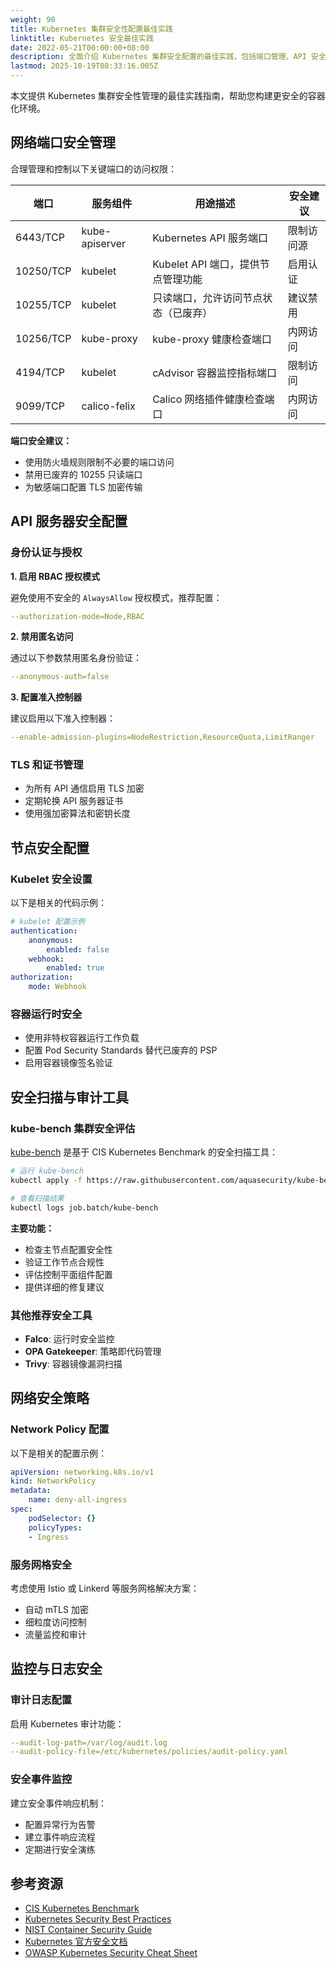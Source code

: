 ```yaml
---
weight: 90
title: Kubernetes 集群安全性配置最佳实践
linktitle: Kubernetes 安全最佳实践
date: 2022-05-21T00:00:00+08:00
description: 全面介绍 Kubernetes 集群安全配置的最佳实践，包括端口管理、API 安全设置、RBAC 配置以及安全扫描工具的使用指南。
lastmod: 2025-10-19T08:33:16.005Z
---
```


本文提供 Kubernetes 集群安全性管理的最佳实践指南，帮助您构建更安全的容器化环境。

## 网络端口安全管理

合理管理和控制以下关键端口的访问权限：

| 端口      | 服务组件       | 用途描述                                           | 安全建议 |
| --------- | -------------- | -------------------------------------------------- | -------- |
| 6443/TCP  | kube-apiserver | Kubernetes API 服务端口                            | 限制访问源 |
| 10250/TCP | kubelet        | Kubelet API 端口，提供节点管理功能                 | 启用认证 |
| 10255/TCP | kubelet        | 只读端口，允许访问节点状态（已废弃）               | 建议禁用 |
| 10256/TCP | kube-proxy     | kube-proxy 健康检查端口                            | 内网访问 |
| 4194/TCP  | kubelet        | cAdvisor 容器监控指标端口                          | 限制访问 |
| 9099/TCP  | calico-felix   | Calico 网络插件健康检查端口                        | 内网访问 |

**端口安全建议：**

- 使用防火墙规则限制不必要的端口访问
- 禁用已废弃的 10255 只读端口
- 为敏感端口配置 TLS 加密传输

## API 服务器安全配置

### 身份认证与授权

**1. 启用 RBAC 授权模式**

避免使用不安全的 `AlwaysAllow` 授权模式，推荐配置：

```yaml
--authorization-mode=Node,RBAC
```

**2. 禁用匿名访问**

通过以下参数禁用匿名身份验证：

```yaml
--anonymous-auth=false
```

**3. 配置准入控制器**

建议启用以下准入控制器：

```yaml
--enable-admission-plugins=NodeRestriction,ResourceQuota,LimitRanger
```

### TLS 和证书管理

- 为所有 API 通信启用 TLS 加密
- 定期轮换 API 服务器证书
- 使用强加密算法和密钥长度

## 节点安全配置

### Kubelet 安全设置

以下是相关的代码示例：

```yaml
# kubelet 配置示例
authentication:
    anonymous:
        enabled: false
    webhook:
        enabled: true
authorization:
    mode: Webhook
```

### 容器运行时安全

- 使用非特权容器运行工作负载
- 配置 Pod Security Standards 替代已废弃的 PSP
- 启用容器镜像签名验证

## 安全扫描与审计工具

### kube-bench 集群安全评估

[kube-bench](https://github.com/aquasecurity/kube-bench) 是基于 CIS Kubernetes Benchmark 的安全扫描工具：

```bash
# 运行 kube-bench
kubectl apply -f https://raw.githubusercontent.com/aquasecurity/kube-bench/main/job.yaml

# 查看扫描结果
kubectl logs job.batch/kube-bench
```

**主要功能：**

- 检查主节点配置安全性
- 验证工作节点合规性
- 评估控制平面组件配置
- 提供详细的修复建议

### 其他推荐安全工具

- **Falco**: 运行时安全监控
- **OPA Gatekeeper**: 策略即代码管理
- **Trivy**: 容器镜像漏洞扫描

## 网络安全策略

### Network Policy 配置

以下是相关的配置示例：

```yaml
apiVersion: networking.k8s.io/v1
kind: NetworkPolicy
metadata:
    name: deny-all-ingress
spec:
    podSelector: {}
    policyTypes:
    - Ingress
```

### 服务网格安全

考虑使用 Istio 或 Linkerd 等服务网格解决方案：

- 自动 mTLS 加密
- 细粒度访问控制
- 流量监控和审计

## 监控与日志安全

### 审计日志配置

启用 Kubernetes 审计功能：

```yaml
--audit-log-path=/var/log/audit.log
--audit-policy-file=/etc/kubernetes/policies/audit-policy.yaml
```

### 安全事件监控

建立安全事件响应机制：

- 配置异常行为告警
- 建立事件响应流程
- 定期进行安全演练

## 参考资源

- [CIS Kubernetes Benchmark](https://www.cisecurity.org/benchmark/kubernetes)
- [Kubernetes Security Best Practices](https://kubernetes.io/docs/concepts/security/)
- [NIST Container Security Guide](https://csrc.nist.gov/publications/detail/sp/800-190/final)
- [Kubernetes 官方安全文档](https://kubernetes.io/docs/concepts/security/)
- [OWASP Kubernetes Security Cheat Sheet](https://cheatsheetseries.owasp.org/cheatsheets/Kubernetes_Security_Cheat_Sheet.html)
